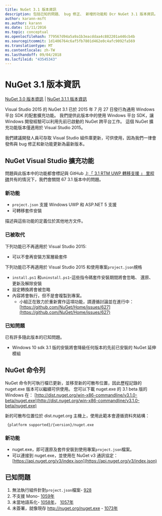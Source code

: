 ```yaml
---
title: NuGet 3.1 版本資訊
description: 包括已知的問題、 bug 修正、 新增的功能和 Dcr NuGet 3.1 版本資訊。
author: karann-msft
ms.author: karann
ms.date: 11/11/2016
ms.topic: conceptual
ms.openlocfilehash: 779567d94a5a9a1b3eacddaa4c882201a446cb4b
ms.sourcegitcommit: 1d1406764c6af5fb7801d462e0c4afc9092fa569
ms.translationtype: MT
ms.contentlocale: zh-TW
ms.lasthandoff: 09/04/2018
ms.locfileid: "43545343"
---
```

# <a name="nuget-31-release-notes"></a>NuGet 3.1 版本資訊

[NuGet 3.0 版本資訊](../release-notes/nuget-3.0.0.md) | [NuGet 3.1.1 版本資訊](../release-notes/nuget-3.1.1.md)

Visual Studio 2015 的 NuGet 3.1 已於 2015 年 7 月 27 日發行為通用 Windows 平台 SDK 的配套擴充功能。 我們提供此版本中的使用 Windows 平台 SDK，讓 Windows 開發經驗可以利用先前已啟動的 NuGet 跨平台工作。 這個 NuGet 擴充功能版本僅適用於 Visual Studio 2015。

我們建議開發人員可存取 Visual Studio 組件庫更新，可供使用，因為我們一律會發佈與 bug 修正和新功能更新為最新版本。

## <a name="nuget-visual-studio-extension"></a>NuGet Visual Studio 擴充功能

問題與此版本中的功能都會標記與 GitHub 上[「 3.1 RTM UWP 轉移支援 」 里程碑](https://github.com/NuGet/Home/issues?utf8=%E2%9C%93&q=is%3Aclosed+milestone%3A%223.1+RTM+UWP+transitive+support%22+)共有的情況下，我們會關閉 67 3.1 版本中的問題。

### <a name="new-features"></a>新功能

* `project.json` 支援 Windows UWP 和 ASP.NET 5 支援
* 可轉移套件安裝

描述與這些功能的定義位於其他地方文件。

### <a name="deprecated"></a>已被取代

下列功能已不再適用於 Visual Studio 2015:

* 可以不會再安裝方案層級套件

下列功能已不再適用於 Visual Studio 2015 和使用專案`project.json`規格

* `install.ps1` 和`uninstall.ps1`-這些指令碼套件安裝期間將會忽略、 還原、 更新及解除安裝
* 設定轉換將會被忽略
* 內容將會執行，但不是會複製到專案。
    * 小組正在致力於重新實作這項功能，請遵循討論並在進行中： [https://github.com/NuGet/Home/issues/627](https://github.com/NuGet/Home/issues/627)


### <a name="known-issues"></a>已知問題

已有許多隨此版本的已知問題。

* Windows 10 sdk 3.1 版的安裝將會降級任何版本的先前已安裝的 NuGet 延伸模組

## <a name="nuget-command-line"></a>NuGet 命令列

NuGet 命令列可執行檔已更新，並移至新的可散布位置，因此歷程記錄的 nuget.exe 版本可以繼續可供使用。  您可以下載 nuget.exe 的 3.1 beta 版的 Windows 在： [http://dist.nuget.org/win-x86-commandline/v3.1.0-beta/nuget.exe](http://dist.nuget.org/win-x86-commandline/v3.1.0-beta/nuget.exe)

新的可散布位置位於 dist.nuget.org 主機上，使用此範本會遵循資料夾結構：

     {platform supported}/{version}/nuget.exe

### <a name="new-features"></a>新功能

* nuget.exe，即可還原及套件安裝到使用專案`project.json`檔案。
* 可以連接到 nuget.exe，並使用在 NuGet v3 通訊協定： [https://api.nuget.org/v3/index.json](https://api.nuget.org/v3/index.json)

## <a name="known-issues"></a>已知問題 ##

1.    無法執行組件針對`project.json`檔案- [928](https://github.com/NuGet/Home/issues/928)
2.    不支援 Mono- [1059年](https://github.com/NuGet/Home/issues/1059)
3.    未當地語系化- [1058年](https://github.com/NuGet/Home/issues/1058)， [1057年](https://github.com/NuGet/Home/issues/1057)
4.    未簽署，就像現存 http://nuget.org/nuget.exe  -  [1073年](https://github.com/NuGet/Home/issues/1073)
